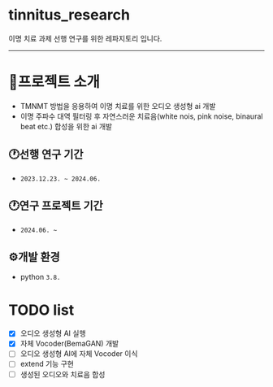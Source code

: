 # tinnitus_research

이명 치료 과제 선행 연구를 위한 레파지토리 입니다.

******

# 📢프로젝트 소개

- TMNMT 방법을 응용하여 이명 치료를 위한 오디오 생성형 ai 개발
- 이명 주파수 대역 필터링 후 자연스러운 치료음(white nois, pink noise, binaural beat etc.) 합성을 위한 ai 개발

## 🕐선행 연구 기간
- `2023.12.23. ~ 2024.06.`

## 🕐연구 프로젝트 기간
- `2024.06. ~ `

## ⚙개발 환경
- python `3.8.`

# TODO list
- [x] 오디오 생성형 AI 실행
- [x] 자체 Vocoder(BemaGAN) 개발
- [ ] 오디오 생성형 AI에 자체 Vocoder 이식
- [ ] extend 기능 구현
- [ ] 생성된 오디오와 치료음 합성